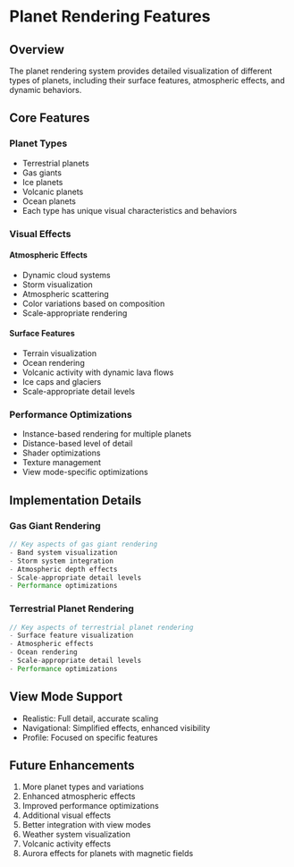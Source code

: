 # Planet Rendering Features

## Overview
The planet rendering system provides detailed visualization of different types of planets, including their surface features, atmospheric effects, and dynamic behaviors.

## Core Features

### Planet Types
- Terrestrial planets
- Gas giants
- Ice planets
- Volcanic planets
- Ocean planets
- Each type has unique visual characteristics and behaviors

### Visual Effects

#### Atmospheric Effects
- Dynamic cloud systems
- Storm visualization
- Atmospheric scattering
- Color variations based on composition
- Scale-appropriate rendering

#### Surface Features
- Terrain visualization
- Ocean rendering
- Volcanic activity with dynamic lava flows
- Ice caps and glaciers
- Scale-appropriate detail levels

### Performance Optimizations
- Instance-based rendering for multiple planets
- Distance-based level of detail
- Shader optimizations
- Texture management
- View mode-specific optimizations

## Implementation Details

### Gas Giant Rendering
```typescript
// Key aspects of gas giant rendering
- Band system visualization
- Storm system integration
- Atmospheric depth effects
- Scale-appropriate detail levels
- Performance optimizations
```

### Terrestrial Planet Rendering
```typescript
// Key aspects of terrestrial planet rendering
- Surface feature visualization
- Atmospheric effects
- Ocean rendering
- Scale-appropriate detail levels
- Performance optimizations
```

## View Mode Support
- Realistic: Full detail, accurate scaling
- Navigational: Simplified effects, enhanced visibility
- Profile: Focused on specific features

## Future Enhancements
1. More planet types and variations
2. Enhanced atmospheric effects
3. Improved performance optimizations
4. Additional visual effects
5. Better integration with view modes
6. Weather system visualization
7. Volcanic activity effects
8. Aurora effects for planets with magnetic fields 